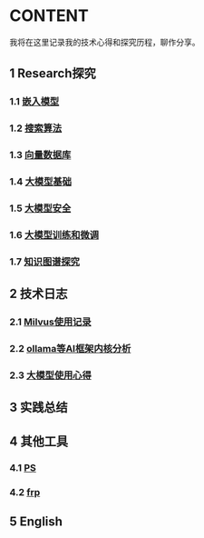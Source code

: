 # CONTENT
我将在这里记录我的技术心得和探究历程，聊作分享。

## 1 Research探究
### 1.1 [嵌入模型](https://github.com/dazelu19/dazelu19.github.io/blob/main/doc/cn/TheEmbedding_cn.md "嵌入模型")
### 1.2 [搜索算法](https://github.com/dazelu19/dazelu19.github.io/blob/main/doc/cn/SearchAlgorithm_cn.md "搜索算法探究")
### 1.3 [向量数据库](https://github.com/dazelu19/dazelu19.github.io/blob/main/doc/cn/VectorDatabase_cn.md "向量数据库探究")
### 1.4 [大模型基础](https://github.com/dazelu19/dazelu19.github.io/blob/main/doc/cn/LLMBaseKnowledge_cn.md)
### 1.5 [大模型安全](https://github.com/dazelu19/dazelu19.github.io/blob/main/doc/cn/AIModelSecurity_cn.md "大模型安全探究")
### 1.6 [大模型训练和微调](https://github.com/dazelu19/dazelu19.github.io/blob/main/doc/cn/LLMTrainFT_cn.md "大模型训练和微调探究")
### 1.7 [知识图谱探究](https://github.com/dazelu19/dazelu19.github.io/blob/main/doc/cn/KnowledgeGraph_cn.md)

## 2 技术日志
### 2.1 [Milvus使用记录](https://github.com/dazelu19/dazelu19.github.io/blob/main/doc/technology/MilvusDatabase_cn.md "Milus数据库使用记录")
### 2.2 [ollama等AI框架内核分析](https://github.com/dazelu19/dazelu19.github.io/blob/main/doc/technology/OllamaEtcAIFramework_cn.md)
### 2.3 [大模型使用心得](https://github.com/dazelu19/dazelu19.github.io/blob/main/doc/technology/LLMsUsageTops_cn.md)
## 3 实践总结

## 4 其他工具
### 4.1 [PS](https://github.com/dazelu19/dazelu19.github.io/blob/main/doc/tools/PS_cn.md)
### 4.2 [frp](https://github.com/dazelu19/dazelu19.github.io/blob/main/doc/others/frp_cn.md)

## 5 English




